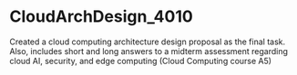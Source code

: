 # CloudArchDesign_4010
Created a cloud computing architecture design proposal as the final task. Also, includes short and long answers to a midterm assessment regarding cloud AI, security, and edge computing (Cloud Computing course A5)
